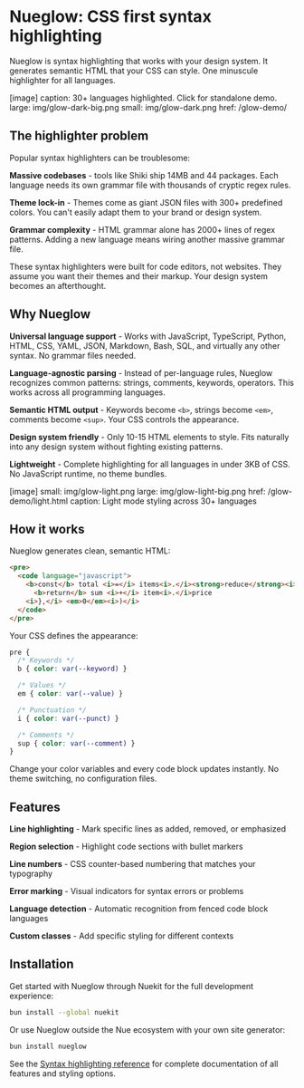
# **Nueglow:** CSS first syntax highlighting
Nueglow is syntax highlighting that works with your design system. It generates semantic HTML that your CSS can style. One minuscule highlighter for all languages.

[image]
  caption: 30+ languages highlighted. Click for standalone demo.
  large: img/glow-dark-big.png
  small: img/glow-dark.png
  href: /glow-demo/


## The highlighter problem
Popular syntax highlighters can be troublesome:

**Massive codebases** - tools like Shiki ship 14MB and 44 packages. Each language needs its own grammar file with thousands of cryptic regex rules.

**Theme lock-in** - Themes come as giant JSON files with 300+ predefined colors. You can't easily adapt them to your brand or design system.

**Grammar complexity** - HTML grammar alone has 2000+ lines of regex patterns. Adding a new language means wiring another massive grammar file.

These syntax highlighters were built for code editors, not websites. They assume you want their themes and their markup. Your design system becomes an afterthought.


## Why Nueglow

**Universal language support** - Works with JavaScript, TypeScript, Python, HTML, CSS, YAML, JSON, Markdown, Bash, SQL, and virtually any other syntax. No grammar files needed.

**Language-agnostic parsing** - Instead of per-language rules, Nueglow recognizes common patterns: strings, comments, keywords, operators. This works across all programming languages.

**Semantic HTML output** - Keywords become `<b>`, strings become `<em>`, comments become `<sup>`. Your CSS controls the appearance.

**Design system friendly** - Only 10-15 HTML elements to style. Fits naturally into any design system without fighting existing patterns.

**Lightweight** - Complete highlighting for all languages in under 3KB of CSS. No JavaScript runtime, no theme bundles.

[image]
  small: img/glow-light.png
  large: img/glow-light-big.png
  href: /glow-demo/light.html
  caption: Light mode styling across 30+ languages

## How it works

Nueglow generates clean, semantic HTML:

```html
<pre>
  <code language="javascript">
    <b>const</b> total <i>=</i> items<i>.</i><strong>reduce</strong><i>((</i>sum<i>,</i> item<i>)</i> <i>=></i> <i>{</i>
      <b>return</b> sum <i>+</i> item<i>.</i>price
    <i>},</i> <em>0</em><i>)</i>
  </code>
</pre>
```

Your CSS defines the appearance:

```css
pre {
  /* Keywords */
  b { color: var(--keyword) }

  /* Values */
  em { color: var(--value) }

  /* Punctuation */
  i { color: var(--punct) }

  /* Comments */
  sup { color: var(--comment) }
}
```

Change your color variables and every code block updates instantly. No theme switching, no configuration files.

## Features

**Line highlighting** - Mark specific lines as added, removed, or emphasized

**Region selection** - Highlight code sections with bullet markers

**Line numbers** - CSS counter-based numbering that matches your typography

**Error marking** - Visual indicators for syntax errors or problems

**Language detection** - Automatic recognition from fenced code block languages

**Custom classes** - Add specific styling for different contexts

## Installation

Get started with Nueglow through Nuekit for the full development experience:

```bash
bun install --global nuekit
```

Or use Nueglow outside the Nue ecosystem with your own site generator:

```bash
bun install nueglow
```

See the [Syntax highlighting reference](syntax-highlighting) for complete documentation of all features and styling options.